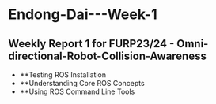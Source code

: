 # Endong-Dai---Week-1
## Weekly Report 1 for FURP23/24 - Omni-directional-Robot-Collision-Awareness
- **Testing ROS Installation
- **Understanding Core ROS Concepts
- **Using ROS Command Line Tools
